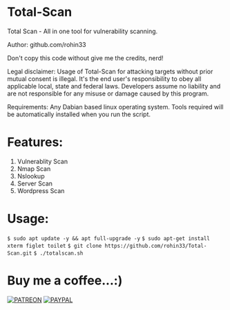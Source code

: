 # Total-Scan

Total Scan - All in one tool for vulnerability scanning.


Author: github.com/rohin33


Don't copy this code without give me the credits, nerd!


Legal disclaimer:
Usage of Total-Scan for attacking targets without prior mutual consent is illegal. It's the end user's responsibility to obey all applicable local, state and federal laws. Developers assume no liability and are not responsible for any misuse or damage caused by this program.

Requirements:
Any Dabian based linux operating system.
Tools required will be automatically installed when you run the script.

# Features:
1. Vulnerablity Scan
2. Nmap Scan
3. Nslookup
4. Server Scan
5. Wordpress Scan

# Usage: 

`$ sudo apt update -y && apt full-upgrade -y`
`$ sudo apt-get install xterm figlet toilet`
`$ git clone https://github.com/rohin33/Total-Scan.git`
`$ ./totalscan.sh`

# Buy me a coffee...:)

[![PATREON](http://orig06.deviantart.net/6b5f/f/2017/179/9/a/patreon_logo_icon_button_by_uluri-dbedpot.png)](https://www.patreon.com/rohin) [![PAYPAL](https://www.paypalobjects.com/webstatic/mktg/logo/pp_cc_mark_37x23.jpg)](https://www.paypal.me/rohin33)
